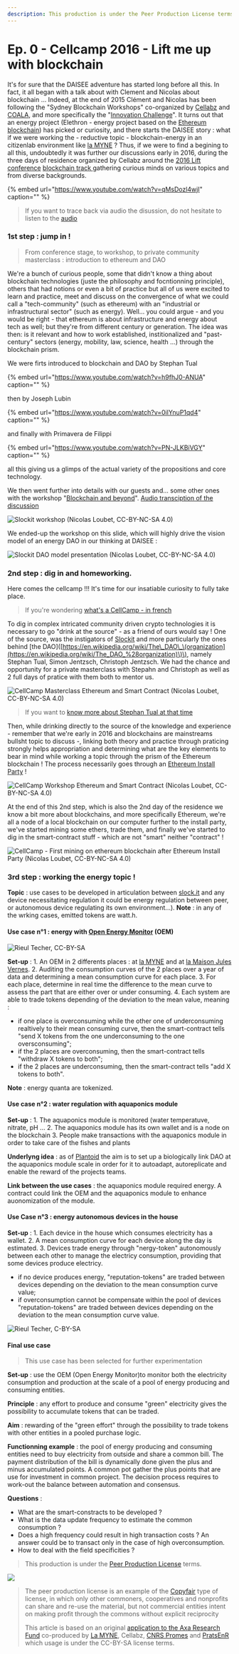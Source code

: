 ```yaml
---
description: This production is under the Peer Production License terms
---
```


# Ep. 0 - Cellcamp 2016 - Lift me up with blockchain

It's for sure that the DAISEE adventure has started long before all this. In fact, it all began with a talk about with Clement and Nicolas about blockchain ... Indeed, at the end of 2015 Clément and Nicolas has been following the "Sydney Blockchain Workshops" co-organized by [Cellabz](https://web.archive.org/web/20180105201128/http://cellabz.com/) and [COALA](https://www.coalaip.org/), and more specifically the "[Innovation Challenge](https://docs.google.com/document/d/1c4VOrnsaiucLJY8r34XaTpF3IbIQzr27NdVH6fo8bJo/edit?usp=sharing)". It turns out that an energy project \(Elethron - energy project based on the [Ethereum blockchain](https://ethereum.org/)\) has picked or curiosity, and there starts the DAISEE story : what if we were working the - reductive topic - blockchain-energy in an citizenlab environment like [la MYNE](https://lamyne.org) ? Thus, if we were to find a begining to all this, undoubtedly it was further our discussions early in 2016, during the three days of residence organized by Cellabz around the [2016 Lift conference](http://liftconference.com/) [blockchain track ](https://www.youtube.com/watch?v=qMsDozl4wjI)gathering curious minds on various topics and from diverse backgrounds.

{% embed url="https://www.youtube.com/watch?v=qMsDozl4wjI" caption="" %}

> If you want to trace back via audio the disussion, do not hesitate to listen to the [audio](https://www.mixcloud.com/widget/iframe/?hide_cover=1&mini=1&feed=%2Fhanniju%2Fplaylists%2Flift16-cellcamp%2F)

### 1st step : jump in !

> From conference stage, to workshop, to private community masterclass : introduction to ethereum and DAO

We're a bunch of curious people, some that didn't know a thing about blockchain technologies \(juste the philosophy and focntionning principle\), others that had notions or even a bit of practice but all of us were excited to learn and practice, meet and discuss on the convergence of what we could call a "tech-community" \(such as ethereum\) with an "industrial or infrastructural sector" \(such as energy\). Well... you could argue - and you would be right - that ethereum is about infrastructure and energy about tech as well; but they're from different century or generation. The idea was then: is it relevant and how to work established, institionalized and "past-century" sectors \(energy, mobility, law, science, health ...\) through the blockchain prism.

We were firts introduced to blockchain and DAO by Stephan Tual

{% embed url="https://www.youtube.com/watch?v=h9fhJ0-ANUA" caption="" %}

then by Joseph Lubin

{% embed url="https://www.youtube.com/watch?v=0ilYnuP1qd4" caption="" %}

and finally with Primavera de Filippi

{% embed url="https://www.youtube.com/watch?v=PN-JLKBiVGY" caption="" %}

all this giving us a glimps of the actual variety of the propositions and core technology.

We then went further into details with our guests and... some other ones with the workshop "[Blockchain and beyond](https://paper.dropbox.com/doc/LIFT16-Blockchain-Beyond--A0MH~qVJbXes1rR_UdMYNCWrAQ-d56JxlAJYJTre8nTdn4oO)". [Audio transciption of the discussion](https://www.mixcloud.com/widget/iframe/?hide_cover=1&mini=1&feed=%2Fhanniju%2F01-lift16-workshop%2F)

![Slockit workshop \(Nicolas Loubet, CC-BY-NC-SA 4.0\)](../.gitbook/assets/slockit_workshop.jpeg)

We ended-up the workshop on this slide, which will highly drive the vision model of an energy DAO in our thinking at DAISEE :

![Slockit DAO model presentation \(Nicolas Loubet, CC-BY-NC-SA 4.0\)](../.gitbook/assets/slockit_daomodel.jpeg)

### 2nd step : dig in and homeworking.

Here comes the cellcamp !!! It's time for our insatiable curiosity to fully take place.

> If you're wondering [what's a CellCamp - in french](https://www.mixcloud.com/widget/iframe/?hide_cover=1&mini=1&feed=%2Fhanniju%2F03-pr%C3%A9sentation-du-cellcamp%2F)

To dig in complex intricated community driven crypto technologies it is necessary to go "drink at the source" - as a friend of ours would say ! One of the source, was the instigators of [Slockit](https://slock.it/) and more particularly the ones behind \[the DAO\]\([https://en.wikipedia.org/wiki/The\_DAO\_\(organization](https://en.wikipedia.org/wiki/The_DAO_%28organization)\)\), namely Stephan Tual, Simon Jentzsch, Christoph Jentzsch. We had the chance and opportunity for a private masterclass with Stepahn and Christoph as well as 2 full days of pratice with them both to mentor us.

![CellCamp Masterclass Ethereum and Smart Contract \(Nicolas Loubet, CC-BY-NC-SA 4.0\)](../.gitbook/assets/cellcamp_workshop.jpeg)

> If you want to [know more about Stephan Tual at that time](https://www.mixcloud.com/widget/iframe/?hide_cover=1&mini=1&feed=%2Fhanniju%2F02-stephan-tual-interview%2F)

Then, while drinking directly to the source of the knowledge and experience - remember that we're early in 2016 and blockchains are mainstreams bullsht topic to discuss -, linking both theory and practice through praticing strongly helps appropriation and determining what are the key elements to bear in mind while working a topic through the prism of the Ethereum blockchain ! The process necessarily goes through an [Ethereum Install Party](https://paper.dropbox.com/doc/cellcamp-Documentation-V0.1--A0PaEs0pbfF9n5NRlwYI13EgAg-BG6sbFf2oaFd4813wvtls#:uid=661792681317628938187367&h2=IV--13-02-2016---Ethereum-Inst) !

![CellCamp Workshop Ethereum and Smart Contract \(Nicolas Loubet, CC-BY-NC-SA 4.0\)](../.gitbook/assets/cellcamp_masterclass.jpeg)

At the end of this 2nd step, which is also the 2nd day of the residence we know a bit more about blockchains, and more specifically Ethereum, we're all a node of a local blockchain on our computer further to the install party, we've started mining some ethers, trade them, and finally we've started to dig in the smart-contract stuff - which are not "smart" neither "contract" !

![CellCamp - First mining on ethereum blockchain after Ethereum Install Party \(Nicolas Loubet, CC-BY-NC-SA 4.0\)](../.gitbook/assets/cellcamp_installparty.jpeg)

### 3rd step : working the energy topic !

**Topic** : use cases to be developed in articulation between [slock.it](https://slock.it/) and any device necessitating regulation it could be energy regulation between peer, or autonomous device regulating its own environment...\). **Note** : in any of the wrking cases, emitted tokens are watt.h.

#### Use case n°1 : energy with [Open Energy Monitor](https://openenergymonitor.org/) \(OEM\)

![Rieul Techer, CC-BY-SA](../.gitbook/assets/cellcamp_oem.jpeg)

**Set-up** : 1. An OEM in 2 differents places : at [la MYNE](https://lamyne.org) and at [la Maison Jules Vernes](https://movilab.org/wiki/La_maison_Jules_Verne). 2. Auditing the consumption curves of the 2 places over a year of data and determining a mean consumption curve for each place. 3. For each place, determine in real time the difference to the mean curve to assess the part that are either over or under consuming. 4. Each system are able to trade tokens depending of the deviation to the mean value, meaning :

* if one place is overconsuming while the other one of underconsuming realtively to their mean consuming curve, then the smart-contract tells "send X tokens from the one underconsuming to the one oversconsuming";
* if the 2 places are overconsuming, then the smart-contract tells "withdraw X tokens to both";
* if the 2 places are underconsuming, then the smart-contract tells "add X tokens to both".

**Note** : energy quanta are tokenized.

#### Use case n°2 : water regulation with aquaponics module

**Set-up** : 1. The aquaponics module is monitored \(water temperatuve, nitrate, pH ... 2. The aquaponics module has its own wallet and is a node on the blockchain 3. People make transactions with the aquaponics module in order to take care of the fishes and plants

**Underlyng idea** : as of [Plantoid](https://www.plantoidproject.eu/) the aim is to set up a biologically link DAO at the aquaponics module scale in order for it to autoadapt, autoreplicate and enable the reward of the projects teams.

**Link between the use cases** : the aquaponics module required energy. A contract could link the OEM and the aquaponics module to enhance auonomization of the module.

#### Use Case n°3 : energy autonomous devices in the house

**Set-up** : 1. Each device in the house which consumes electricity has a wallet. 2. A mean consumption curve for each device along the day is estimated. 3. Devices trade energy through "nergy-token" autonomously between each other to manage the electricy consumption, providing that some devices produce electricy.

* if no device produces energy, "reputation-tokens" are traded between devices depending on the deviation to the mean consumption curve value;
* if overconsumption cannot be compensate within the pool of devices "reputation-tokens" are traded between devices depending on the deviation to the mean consumption curve value.

![Rieul Techer, C-BY-SA](../.gitbook/assets/cellcamp_energy.jpeg)

#### Final use case

> This use case has been selected for further experimentation

**Set-up** : use the OEM \(Open Energy Monitor\)to monitor both the electricity consumption and production at the scale of a pool of energy producing and consuming entities.

**Principle** : any effort to produce and consume "green" electricity gives the possibility to accumulate tokens that can be traded.

**Aim** : rewarding of the "green effort" through the possibility to trade tokens with other entities in a pooled purchase logic.

**Functionning example** : the pool of energy producing and consuming entities need to buy electricity from outside and share a common bill. The payment distribution of the bill is dynamically done given the plus and minus accumulated points. A common pot gather the plus points that are use for investment in common project. The decision process requires to work-out the balance between automation and consensus.

**Questions** :

* What are the smart-constracts to be developed ?
* What is the data update frequency to estimate the common consumption ?
* Does a high frequency could result in high transaction costs ? An answer could be to transact only in the case of high overconsumption.
* How to deal with the field specificities ?

> This production is under the [Peer Production License](https://wiki.p2pfoundation.net/Peer_Production_License) terms.

![](../.gitbook/assets/ppl.png)

> The peer production license is an example of the [Copyfair](https://wiki.p2pfoundation.net/CopyFair_License) type of license, in which only other commoners, cooperatives and nonprofits can share and re-use the material, but not commercial entities intent on making profit through the commons without explicit reciprocity
>
> This article is based on an original [application to the Axa Research Fund](https://docs.google.com/document/d/1VnmetHkyE-zxc2WmkZH3QzQvyjzNczNathljPmJOKL4/edit?usp=sharing) co-produced by [La MYNE](https://lamyne.org/), Cellabz, [CNRS Promes](https://promes.cnrs.fr/) and [PratsEnR](https://cloud.lamyne.org/s/4Z2agRHmLy9CbiS) which usage is under the CC-BY-SA license terms.

